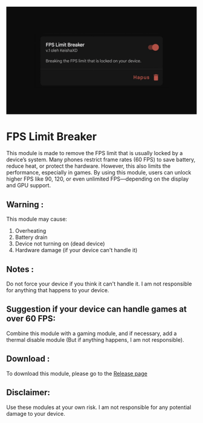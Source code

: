 <p align="center">
<img alt="FPS Limit Breaker" src="banner.jpg">
</p>

# FPS Limit Breaker

This module is made to remove the FPS limit that is usually locked by a device’s system. Many phones restrict frame rates (60 FPS) to save battery, reduce heat, or protect the hardware. However, this also limits the performance, especially in games. By using this module, users can unlock higher FPS like 90, 120, or even unlimited FPS—depending on the display and GPU support.

## Warning :

This module may cause:
1. Overheating
2. Battery drain
3. Device not turning on (dead device)
4. Hardware damage (if your device can't handle it)

## Notes :
Do not force your device if you think it can't handle it. I am not responsible for anything that happens to your device.

## Suggestion if your device can handle games at over 60 FPS:

Combine this module with a gaming module, and if necessary, add a thermal disable module (But if anything happens, I am not responsible).


## Download :
To download this module, please go to the [Release page](https://github.com/KeishaXD/FPS-Limit-Breaker/releases/latest)

## Disclaimer:
Use these modules at your own risk. I am not responsible for any potential damage to your device.
